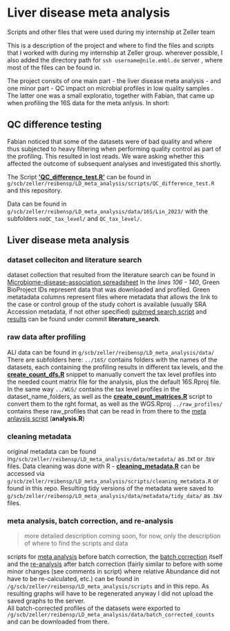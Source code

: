 # Liver disease meta analysis
Scripts and other files that were used during my internship at Zeller team

This is a description of the project and where to find the files and scripts that I worked with during my internship at Zeller group.
wherever possible, I also added the directory path for `ssh username@nile.embl.de` server , where most of the files can be found in.

The project consits of one main part - the liver disease meta analysis - and one minor part - QC impact on microbial profiles in low quality samples . The latter one was a small exploratio, together with Fabian, that came up when profiling the 16S data for the meta anlysis. In short: 

## QC difference testing
Fabian noticed that some of the datasets were of bad quality and where thus subjected to heavy filtering when performing quality control as part of the profiling. This resulted in lost reads. We ware asking whether this affected the outcome of subsequent analyses and investigated this shortly. 

The Script [**'QC_difference_test.R'**](/QC_difference_test.R) can be found in `g/scb/zeller/reibensp/LD_meta_analysis/scripts/QC_difference_test.R` and this repository. 

Data can be found in `g/scb/zeller/reibensp/LD_meta_analysis/data/16S/Lin_2023/` with the subfolders `noQC_tax_level/` and `QC_tax_level/`. 

## Liver disease meta analysis ###### 
### dataset colleciton and literature search 
dataset collection that resulted from the literature search can be found in [Microbiome-disease-association spreadsheet](https://docs.google.com/spreadsheets/d/1lqbHJrT2GXUAKYTmvlJhKC2kbS035wCi6HPpivI93AU/edit) 
In the _lines 106 - 140_, Green BioProject IDs represent data that was downloaded and profiled. 
Green metatadata columns represent files where metadata that allows the link to the case or control group of the study cohort is available (usually SRA Accession metadata, if not other specified) [pubmed search script](/do_pubmed_serch.py)  and [results](/Python_Pubmed_search.xlsx) can be found under commit **literature_search**. 

### raw data after profiling 
ALl data can be found in `g/scb/zeller/reibensp/LD_meta_analysis/data/` There are subfolders here:
`../16S/` contains folders with the names of the datasets, each containing the profiling results in different tax levels, and the [**create_count_dfs.R**](/create_count_dfs.R) snippet to manually convert the tax level profiles into the needed count matrix file for the analysis, plus the default 16S.Rproj file.
In the same way `../WGS/` contains the tax level profiles in the dataset_name_folders, as well as the [**create_count_matrices.R**](/create_count_matrices.R) script to convert them to the rght format, as well as the WGS.Rproj
`../raw_profiles/` contains these raw_profiles that can be read in from there to the [meta anlaysis script](/analysis.R) (**analysis.R**)


### cleaning metadata 
original metadata can be found in`g/scb/zeller/reibensp/LD_meta_analysis/data/metadata/` as .txt or .tsv files. Data cleaning was done with R - [**cleaning_metadata.R**](/cleaning_metadata.R) can be accessed via `g/scb/zeller/reibensp/LD_meta_analysis/scripts/cleaning_metadata.R` or found in this repo. 
Resulting tidy versions of the metadata were saved to `g/scb/zeller/reibensp/LD_meta_analysis/data/metadata/tidy_data/` as .tsv files.

### meta analysis, batch correction, and re-analysis

>  more detailed description coming soon, for now, only the description of where to find the scripts and data

scripts for [meta analysis](/analysis.R) before batch correction, the [batch correction](/correct_batches.r) itself and the [re-analysis](/batch_corrected_analysis.R) after batch correction (fairly similar to before with some minor changes (see comments in script) where relative Abundance did not have to be re-calculated, etc.) can be found in `/g/scb/zeller/reibensp/LD_meta_analysis/scripts` and in this repo.
As resulting graphs will have to be regenerated anyway I did not upload the saved graphs to the server.  
All batch-corrected profiles of the datasets were exported to `/g/scb/zeller/reibensp/LD_meta_analysis/data/batch_corrected_counts` and can be downloaded from there.

